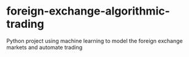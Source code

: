 # foreign-exchange-algorithmic-trading
Python project using machine learning to model the foreign exchange markets and automate trading
